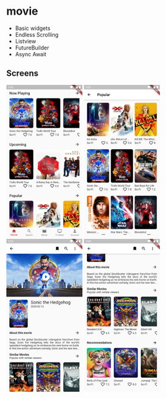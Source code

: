 # movie

 - Basic widgets
 - Endless Scrolling
 - Listview
 - FutureBuilder
 - Async Await
 
## Screens

<p>
  <img src="https://github.com/khadkarajesh/themoviedb/blob/master/screenshot/home.jpg" width="200" title="hover text">
  <img src="https://github.com/khadkarajesh/themoviedb/blob/master/screenshot/all_movies.jpg" width="200" title="hover text">
  <img src="https://github.com/khadkarajesh/themoviedb/blob/master/screenshot/detail_two.jpg" width="200" title="hover text">
   <img src="https://github.com/khadkarajesh/themoviedb/blob/master/screenshot/detail_one.jpg" width="200" title="hover text">
</p>
